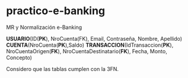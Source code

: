 # practico-e-banking

MR y Normalización e-Banking

**USUARIO**(ID(**PK**), NroCuenta(FK), Email, Contraseña, Nombre, Apellido)
**CUENTA**(NroCuenta(**PK**),Saldo)
**TRANSACCION**(IdTransaccion(**PK**), NroCuentaOrigen(**FK**), NroCuentaDestinatario(**FK**), Fecha, Monto, Concepto)

Considero que las tablas cumplen con la 3FN.